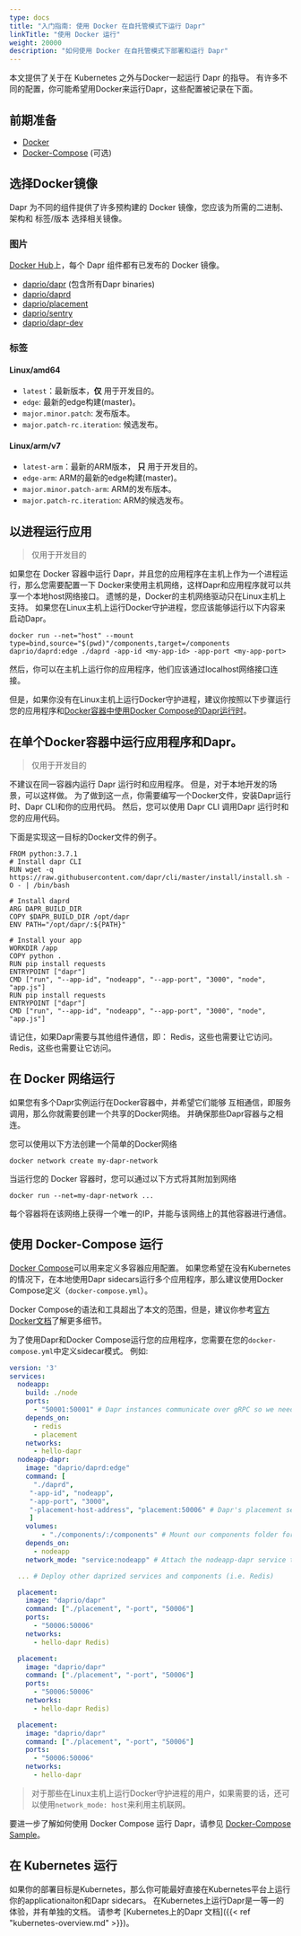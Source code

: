 ```yaml
---
type: docs
title: "入门指南: 使用 Docker 在自托管模式下运行 Dapr"
linkTitle: "使用 Docker 运行"
weight: 20000
description: "如何使用 Docker 在自托管模式下部署和运行 Dapr"
---
```


本文提供了关于在 Kubernetes 之外与Docker一起运行 Dapr 的指导。 有许多不同的配置，你可能希望用Docker来运行Dapr，这些配置被记录在下面。

## 前期准备
- [Docker](https://docs.docker.com/get-docker/)
- [Docker-Compose](https://docs.docker.com/compose/install/) (可选)

## 选择Docker镜像
Dapr 为不同的组件提供了许多预构建的 Docker 镜像，您应该为所需的二进制、架构和 标签/版本 选择相关镜像。

### 图片
[Docker Hub](https://hub.docker.com/u/daprio)上，每个 Dapr 组件都有已发布的 Docker 镜像。
- [daprio/dapr](https://hub.docker.com/r/daprio/dapr) (包含所有Dapr binaries)
- [daprio/daprd](https://hub.docker.com/r/daprio/daprd)
- [daprio/placement](https://hub.docker.com/r/daprio/placement)
- [daprio/sentry](https://hub.docker.com/r/daprio/sentry)
- [daprio/dapr-dev](https://hub.docker.com/r/daprio/dapr-dev)

### 标签
#### Linux/amd64
- `latest`：最新版本，**仅** 用于开发目的。
- `edge`: 最新的edge构建(master)。
- `major.minor.patch`: 发布版本。
- `major.patch-rc.iteration`: 候选发布。
#### Linux/arm/v7
- `latest-arm`：最新的ARM版本， **只** 用于开发目的。
- `edge-arm`: ARM的最新的edge构建(master)。
- `major.minor.patch-arm`: ARM的发布版本。
- `major.patch-rc.iteration`: ARM的候选发布。

## 以进程运行应用
> 仅用于开发目的

如果您在 Docker 容器中运行 Dapr，并且您的应用程序在主机上作为一个进程运行，那么您需要配置一下 Docker来使用主机网络，这样Dapr和应用程序就可以共享一个本地host网络接口。 遗憾的是，Docker的主机网络驱动只在Linux主机上支持。 如果您在Linux主机上运行Docker守护进程，您应该能够运行以下内容来启动Dapr。
```shell
docker run --net="host" --mount type=bind,source="$(pwd)"/components,target=/components daprio/daprd:edge ./daprd -app-id <my-app-id> -app-port <my-app-port>
```
然后，你可以在主机上运行你的应用程序，他们应该通过localhost网络接口连接。

但是，如果你没有在Linux主机上运行Docker守护进程，建议你按照以下步骤运行 您的应用程序和[Docker容器中使用Docker Compose的Dapr运行时](#run-dapr-in-a-docker-container-using-docker-compose)。

## 在单个Docker容器中运行应用程序和Dapr。
> 仅用于开发目的

不建议在同一容器内运行 Dapr 运行时和应用程序。 但是，对于本地开发的场景，可以这样做。 为了做到这一点，你需要编写一个Docker文件，安装Dapr运行时、Dapr CLI和你的应用代码。 然后，您可以使用 Dapr CLI 调用Dapr 运行时和您的应用代码。

下面是实现这一目标的Docker文件的例子。
```
FROM python:3.7.1
# Install dapr CLI
RUN wget -q https://raw.githubusercontent.com/dapr/cli/master/install/install.sh -O - | /bin/bash

# Install daprd
ARG DAPR_BUILD_DIR
COPY $DAPR_BUILD_DIR /opt/dapr
ENV PATH="/opt/dapr/:${PATH}"

# Install your app
WORKDIR /app
COPY python .
RUN pip install requests
ENTRYPOINT ["dapr"]
CMD ["run", "--app-id", "nodeapp", "--app-port", "3000", "node", "app.js"]
RUN pip install requests
ENTRYPOINT ["dapr"]
CMD ["run", "--app-id", "nodeapp", "--app-port", "3000", "node", "app.js"]
```

请记住，如果Dapr需要与其他组件通信，即： Redis，这些也需要让它访问。 Redis，这些也需要让它访问。

## 在 Docker 网络运行
如果您有多个Dapr实例运行在Docker容器中，并希望它们能够 互相通信，即服务调用，那么你就需要创建一个共享的Docker网络。 并确保那些Dapr容器与之相连。

您可以使用以下方法创建一个简单的Docker网络
```
docker network create my-dapr-network
```
当运行您的 Docker 容器时，您可以通过以下方式将其附加到网络
```
docker run --net=my-dapr-network ...
```
每个容器将在该网络上获得一个唯一的IP，并能与该网络上的其他容器进行通信。

## 使用 Docker-Compose 运行
[Docker Compose](https://docs.docker.com/compose/)可以用来定义多容器应用配置。 如果您希望在没有Kubernetes的情况下，在本地使用Dapr sidecars运行多个应用程序，那么建议使用Docker Compose定义（`docker-compose.yml`）。

Docker Compose的语法和工具超出了本文的范围，但是，建议你参考[官方Docker文档](https://docs.docker.com/compose/)了解更多细节。

为了使用Dapr和Docker Compose运行您的应用程序，您需要在您的`docker-compose.yml`中定义sidecar模式。 例如:

```yaml
version: '3'
services:
  nodeapp:
    build: ./node
    ports:
      - "50001:50001" # Dapr instances communicate over gRPC so we need to expose the gRPC port
    depends_on:
      - redis
      - placement
    networks:
      - hello-dapr
  nodeapp-dapr:
    image: "daprio/daprd:edge"
    command: [
      "./daprd",
     "-app-id", "nodeapp",
     "-app-port", "3000",
     "-placement-host-address", "placement:50006" # Dapr's placement service can be reach via the docker DNS entry
     ]
    volumes:
        - "./components/:/components" # Mount our components folder for the runtime to use
    depends_on:
      - nodeapp
    network_mode: "service:nodeapp" # Attach the nodeapp-dapr service to the nodeapp network namespace

  ... # Deploy other daprized services and components (i.e. Redis)

  placement:
    image: "daprio/dapr"
    command: ["./placement", "-port", "50006"]
    ports:
      - "50006:50006"
    networks:
      - hello-dapr Redis)

  placement:
    image: "daprio/dapr"
    command: ["./placement", "-port", "50006"]
    ports:
      - "50006:50006"
    networks:
      - hello-dapr Redis)

  placement:
    image: "daprio/dapr"
    command: ["./placement", "-port", "50006"]
    ports:
      - "50006:50006"
    networks:
      - hello-dapr
```

> 对于那些在Linux主机上运行Docker守护进程的用户，如果需要的话，还可以使用`network_mode: host`来利用主机联网。

要进一步了解如何使用 Docker Compose 运行 Dapr，请参见 [Docker-Compose Sample](https://github.com/dapr/samples/tree/master/hello-docker-compose)。

## 在 Kubernetes 运行
如果你的部署目标是Kubernetes，那么你可能最好直接在Kubernetes平台上运行你的applicationaiton和Dapr sidecars。 在Kubernetes上运行Dapr是一等一的体验，并有单独的文档。 请参考 [Kubernetes上的Dapr 文档]({{< ref "kubernetes-overview.md" >}})。

